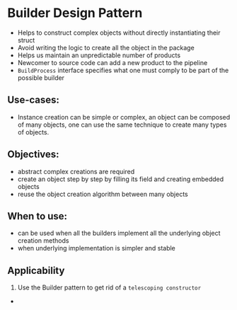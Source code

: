 # Builder Design Pattern
- Helps to construct complex objects without directly instantiating their struct
- Avoid writing the logic to create all the object in the package 
- Helps us maintain an unpredictable number of products
- Newcomer to source code can add a new product to the pipeline
- `BuildProcess` interface specifies what one must comply to be part of the possible builder

## Use-cases:
- Instance creation can be simple or complex, an object can be composed of many objects, one can use the same technique to create many types of objects.

## Objectives:
- abstract complex creations are required
- create an object step by step by filling its field and creating embedded objects
- reuse the object creation algorithm between many objects

## When to use:
- can be used when all the builders implement all the underlying object creation methods
- when underlying implementation is simpler and stable

## Applicability

1. Use the Builder pattern to get rid of a `telescoping constructor`

- 
